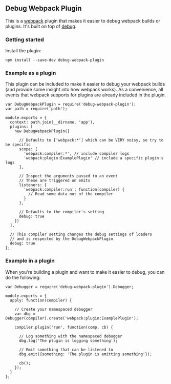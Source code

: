 ## Debug Webpack Plugin
This is a [webpack](http://webpack.github.io/) plugin that makes it easier to debug webpack builds or plugins. It's built on top of [debug](https://github.com/visionmedia/debug).

### Getting started

Install the plugin:

```
npm install --save-dev debug-webpack-plugin
```

### Example as a plugin

This plugin can be included to make it easier to debug your webpack builds (and provide some insight into how webpack works). As a convenience, all events that webpack supports for plugins are already included in the plugin.

```
var DebugWebpackPlugin = require('debug-webpack-plugin');
var path = require('path');

module.exports = {
  context: path.join(__dirname, 'app'),
  plugins: [
    new DebugWebpackPlugin({
    
      // Defaults to ['webpack:*'] which can be VERY noisy, so try to be specific
      scope: [
        'webpack:compiler:*', // include compiler logs
        'webpack:plugin:ExamplePlugin' // include a specific plugin's logs
      ],
      
      // Inspect the arguments passed to an event
      // These are triggered on emits
      listeners: {
        'webpack:compiler:run': function(compiler) {
          // Read some data out of the compiler
        }
      },
      
      // Defaults to the compiler's setting
      debug: true
    })
  ],
  
  // This compiler setting changes the debug settings of loaders
  // and is respected by the DebugWebpackPlugin
  debug: true
};
```

### Example in a plugin

When you're building a plugin and want to make it easier to debug, you can do the following:

```
var Debugger = require('debug-webpack-plugin').Debugger;

module.exports = {
  apply: function(compiler) {
  
    // Create your namespaced debugger
    var dbg = Debugger(compiler).create('webpack:plugin:ExamplePlugin');
    
    compiler.plugin('run', function(comp, cb) {
    
      // Log something with the namespaced debugger
      dbg.log('The plugin is logging something');
      
      // Emit something that can be listened to
      dbg.emit({something: 'The plugin is emitting something'});
      
      cb();
    });
  }
};
```
